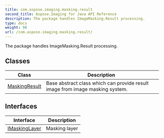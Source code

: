 ```yaml
---
title: com.aspose.imaging.masking.result
second_title: Aspose.Imaging for Java API Reference
description: The package handles ImageMasking.Result processing.
type: docs
weight: 98
url: /com.aspose.imaging.masking.result/
---
```


The package handles ImageMasking.Result processing.


## Classes

| Class | Description |
| --- | --- |
| [MaskingResult](../com.aspose.imaging.masking.result/maskingresult) | Base abstract class which can provide result image from image masking system. |

## Interfaces

| Interface | Description |
| --- | --- |
| [IMaskingLayer](../com.aspose.imaging.masking.result/imaskinglayer) | Masking layer |
